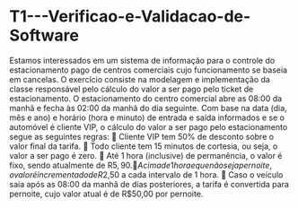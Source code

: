 # T1---Verificao-e-Validacao-de-Software

Estamos interessados em um sistema de informação para o controle do estacionamento pago de centros comerciais cujo funcionamento se baseia em cancelas. O exercício consiste na modelagem e implementação da classe responsável pelo cálculo do valor a ser pago pelo ticket de estacionamento. O estacionamento do centro comercial abre as 08:00 da manhã e fecha às 02:00 da manhã do dia seguinte. Com base na data (dia, mês e ano) e horário (hora e minuto) de entrada e saída informados e se o automóvel é cliente VIP, o cálculo do valor a ser pago pelo estacionamento segue as seguintes regras:
 Cliente VIP tem 50% de desconto sobre o valor final da tarifa.
 Todo cliente tem 15 minutos de cortesia, ou seja, o valor a ser pago é zero.
 Até 1 hora (inclusive) de permanência, o valor é fixo, sendo atualmente de R$5,90.
 Acima de 1 hora e que não seja pernoite, o valor é incrementado de R$2,50 a cada 
intervalo de 1 hora.
 Caso o veículo saia após as 08:00 da manhã de dias posteriores, a tarifa é convertida 
para pernoite, cujo valor atual é de R$50,00 por pernoite.

